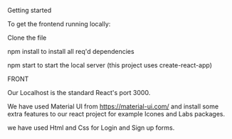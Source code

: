 Getting started




To get the frontend running locally:

Clone the file

npm install to install all req'd dependencies

npm start to start the local server (this project uses create-react-app)



FRONT



Our Localhost is the standard React's port 3000.

We have used Material UI from https://material-ui.com/ and install some extra features to our react project for example Icones and Labs packages.

we have used Html and Css for Login and Sign up forms.


